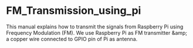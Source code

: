 # FM_Transmission_using_pi
This manual explains how to transmit the signals from Raspberry Pi using Frequency Modulation (FM). We use Raspberry Pi as FM transmitter \&amp;  a copper wire connected to GPIO pin of Pi as antenna.
